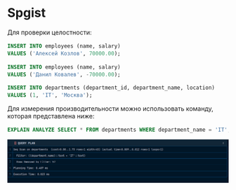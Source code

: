 # Spgist

Для проверки целостности: 

```sql
INSERT INTO employees (name, salary)
VALUES ('Алексей Козлов', 70000.00);
```

```sql
INSERT INTO employees (name, salary)
VALUES ('Данил Ковалев', -70000.00);
```

```sql
INSERT INTO departments (department_id, department_name, location)
VALUES (1, 'IT', 'Москва');
```

Для измерения производительности можно использовать команду, которая представлена ниже:

```sql
EXPLAIN ANALYZE SELECT * FROM departments WHERE department_name = 'IT';
```

![img.png](images/img.png)

